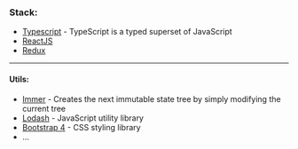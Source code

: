 ### Stack:
* [Typescript](http://www.typescriptlang.org/docs/handbook/basic-types.html) - TypeScript is a typed superset of JavaScript
* [ReactJS](http://google.com)
* [Redux](https://redux.js.org/introduction)

---
#### Utils:
* [Immer](https://github.com/mweststrate/immer) - Creates the next immutable state tree by simply modifying the current tree
* [Lodash](https://lodash.com/) - JavaScript utility library
* [Bootstrap 4](https://getbootstrap.com) - CSS styling library
* ...
